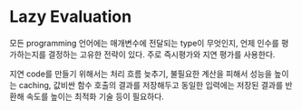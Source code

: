 # Lazy Evaluation

모든 programming 언어에는 매개변수에 전달되는 type이 무엇인지, 언제 인수를 평가하는지를 결정하는 고유한 전략이 있다. 주로 즉시평가와 지연 평가를 사용한다.

지연 code를 만들기 위해서는 처리 흐름 늦추기, 불필요한 계산을 피해서 성능을 높이는 caching, 값비싼 함수 호출의 결과를 저장해두고 동일한 입력에는 저장된 결과를 반환해 속도를 높이는 최적화 기술 등이 필요하다.
